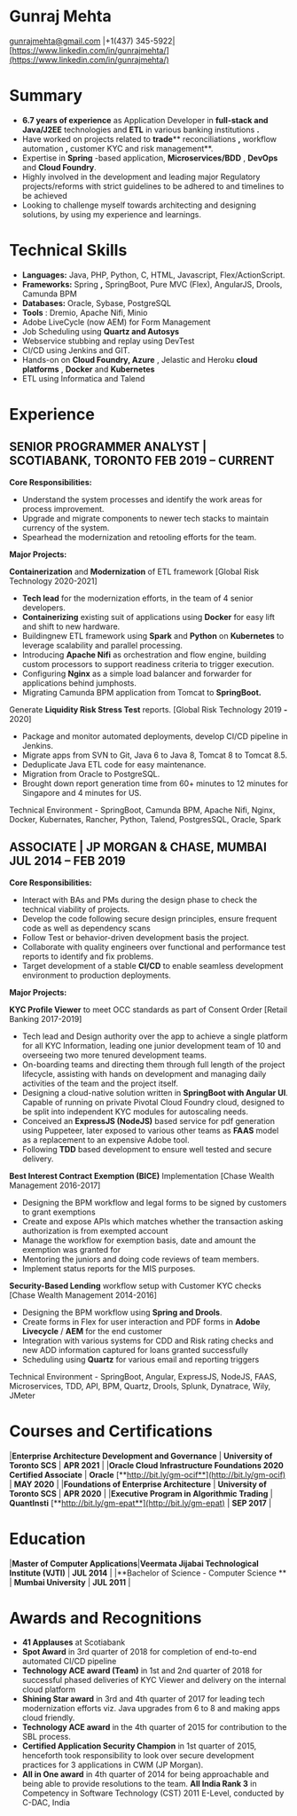 # Gunraj Mehta

gunrajmehta@gmail.com |+1(437) 345-5922[|](https://www.linkedin.com/in/gunrajmehta/)[https://www.linkedin.com/in/gunrajmehta/](https://www.linkedin.com/in/gunrajmehta/)

# Summary

- **6.7 years of experience** as Application Developer in **full-stack and Java/J2EE** technologies and **ETL** in various banking institutions **.**
- Have worked on projects related to **trade**** reconciliations **,** workflow automation **,** customer KYC and risk management**.
- Expertise in **Spring** -based application, **Microservices/BDD** , **DevOps** and **Cloud Foundry**.
- Highly involved in the development and leading major Regulatory projects/reforms with strict guidelines to be adhered to and timelines to be achieved
- Looking to challenge myself towards architecting and designing solutions, by using my experience and learnings.

# Technical Skills

- **Languages:** Java, PHP, Python, C, HTML, Javascript, Flex/ActionScript.
- **Frameworks:** Spring **,** SpringBoot, Pure MVC (Flex), AngularJS, Drools, Camunda BPM
- **Databases:** Oracle, Sybase, PostgreSQL
- **Tools** : Dremio, Apache Nifi, Minio
- Adobe LiveCycle (now AEM) for Form Management
- Job Scheduling using **Quartz and Autosys**
- Webservice stubbing and replay using DevTest
- CI/CD using Jenkins and GIT.
- Hands-on on **Cloud Foundry, Azure** , Jelastic and Heroku **cloud platforms** , **Docker** and **Kubernetes**
- ETL using Informatica and Talend

# Experience

## SENIOR PROGRAMMER ANALYST | SCOTIABANK, TORONTO FEB 2019 – CURRENT

**Core Responsibilities:**

- Understand the system processes and identify the work areas for process improvement.
- Upgrade and migrate components to newer tech stacks to maintain currency of the system.
- Spearhead the modernization and retooling efforts for the team.

**Major Projects:**

**Containerization** and **Modernization** of ETL framework [Global Risk Technology 2020-2021]

- **Tech lead** for the modernization efforts, in the team of 4 senior developers.
- **Containerizing** existing suit of applications using **Docker** for easy lift and shift to new hardware.
- Buildingnew ETL framework using **Spark** and **Python** on **Kubernetes** to leverage scalability and parallel processing.
- Introducing **Apache Nifi** as orchestration and flow engine, building custom processors to support readiness criteria to trigger execution.
- Configuring **Nginx** as a simple load balancer and forwarder for applications behind jumphosts.
- Migrating Camunda BPM application from Tomcat to **SpringBoot.**

Generate **Liquidity Risk Stress Test** reports. [Global Risk Technology 2019 **-** 2020]

- Package and monitor automated deployments, develop CI/CD pipeline in Jenkins.
- Migrate apps from SVN to Git, Java 6 to Java 8, Tomcat 8 to Tomcat 8.5.
- Deduplicate Java ETL code for easy maintenance.
- Migration from Oracle to PostgreSQL.
- Brought down report generation time from 60+ minutes to 12 minutes for Singapore and 4 minutes for US.

Technical Environment - SpringBoot, Camunda BPM, Apache Nifi, Nginx, Docker, Kubernates, Rancher, Python, Talend, PostgresSQL, Oracle, Spark

## ASSOCIATE | JP MORGAN &amp; CHASE, MUMBAI JUL 2014 – FEB 2019

**Core Responsibilities:**

- Interact with BAs and PMs during the design phase to check the technical viability of projects.
- Develop the code following secure design principles, ensure frequent code as well as dependency scans
- Follow Test or behavior-driven development basis the project.
- Collaborate with quality engineers over functional and performance test reports to identify and fix problems.
- Target development of a stable **CI/CD** to enable seamless development environment to production deployments.

**Major Projects:**

**KYC Profile Viewer** to meet OCC standards as part of Consent Order [Retail Banking 2017-2019]

- Tech lead and Design authority over the app to achieve a single platform for all KYC Information, leading one junior development team of 10 and overseeing two more tenured development teams.
- On-boarding teams and directing them through full length of the project lifecycle, assisting with hands on development and managing daily activities of the team and the project itself.
- Designing a cloud-native solution written in **SpringBoot with Angular UI**. Capable of running on private Pivotal Cloud Foundry cloud, designed to be split into independent KYC modules for autoscaling needs.
- Conceived an **ExpressJS (NodeJS)** based service for pdf generation using Puppeteer, later exposed to various other teams as **FAAS** model as a replacement to an expensive Adobe tool.
- Following **TDD** based development to ensure well tested and secure delivery.

**Best Interest Contract Exemption (BICE)** Implementation [Chase Wealth Management 2016-2017]

- Designing the BPM workflow and legal forms to be signed by customers to grant exemptions
- Create and expose APIs which matches whether the transaction asking authorization is from exempted account
- Manage the workflow for exemption basis, date and amount the exemption was granted for
- Mentoring the juniors and doing code reviews of team members.
- Implement status reports for the MIS purposes.

**Security-Based Lending** workflow setup with Customer KYC checks [Chase Wealth Management 2014-2016]

- Designing the BPM workflow using **Spring and Drools**.
- Create forms in Flex for user interaction and PDF forms in **Adobe Livecycle** / **AEM** for the end customer
- Integration with various systems for CDD and Risk rating checks and new ADD information captured for loans granted successfully
- Scheduling using **Quartz** for various email and reporting triggers

Technical Environment - SpringBoot, Angular, ExpressJS, NodeJS, FAAS, Microservices, TDD, API, BPM, Quartz, Drools, Splunk, Dynatrace, Wily, JMeter

# Courses and Certifications

|**Enterprise Architecture Development and Governance** | **University of Toronto SCS** | **APR 2021** |
|**Oracle Cloud Infrastructure Foundations 2020 Certified Associate** | **Oracle** [**http://bit.ly/gm-ocif**](http://bit.ly/gm-ocif) | **MAY 2020** |
|**Foundations of Enterprise Architecture** | **University of Toronto SCS** | **APR 2020** |
|**Executive Program in Algorithmic Trading** | **QuantInsti** [**http://bit.ly/gm-epat**](http://bit.ly/gm-epat) | **SEP 2017** |

# Education

|**Master of Computer Applications**|**Veermata Jijabai Technological Institute (VJTI)** | **JUL 2014** |
|**Bachelor of Science - Computer Science ** | **Mumbai University** | **JUL 2011** |

# Awards and Recognitions

- **41 Applauses** at Scotiabank
- **Spot Award** in 3rd quarter of 2018 for completion of end-to-end automated CI/CD pipeline
- **Technology ACE award (Team)** in 1st and 2nd quarter of 2018 for successful phased deliveries of KYC Viewer and delivery on the internal cloud platform
- **Shining Star award** in 3rd and 4th quarter of 2017 for leading tech modernization efforts viz. Java upgrades from 6 to 8 and making apps cloud friendly.
- **Technology ACE award** in the 4th quarter of 2015 for contribution to the SBL process.
- **Certified Application Security Champion** in 1st quarter of 2015, henceforth took responsibility to look over secure development practices for 3 applications in CWM (JP Morgan).
- **All in One award** in 4th quarter of 2014 for being approachable and being able to provide resolutions to the team. **All India Rank 3** in Competency in Software Technology (CST) 2011 E-Level, conducted by C-DAC, India
